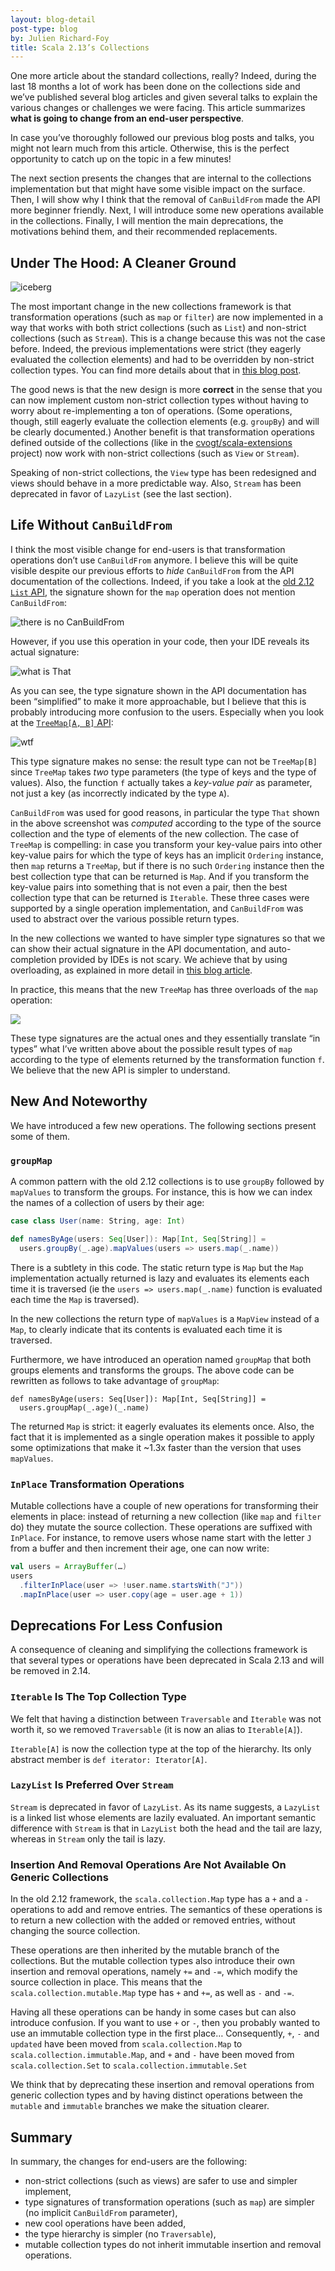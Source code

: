 ```yaml
---
layout: blog-detail
post-type: blog
by: Julien Richard-Foy
title: Scala 2.13’s Collections
---
```


One more article about the standard collections, really? Indeed, during the last
18 months a lot of work has been done on the collections side and we’ve published
several blog articles and given several talks to explain the various changes or
challenges we were facing. This article summarizes **what is going
to change from an end-user perspective**.

In case you’ve thoroughly followed our previous blog posts and talks, you might
not learn much from this article. Otherwise, this is the perfect opportunity
to catch up on the topic in a few minutes!

The next section presents the changes that are internal to the collections implementation
but that might have some visible impact on the surface. Then, I will show why I think
that the removal of `CanBuildFrom` made the API more beginner friendly. Next, I
will introduce some new operations available in the collections. Finally, I
will mention the main deprecations, the motivations behind them, and their
recommended replacements.

## Under The Hood: A Cleaner Ground

![iceberg](/resources/img/blog/iceberg.jpeg)

The most important change in the new collections framework is that transformation
operations (such as `map` or `filter`) are now implemented in a way that works with both
strict collections (such as `List`) and non-strict collections (such as `Stream`).
This is a change because this was not the case before. Indeed, the previous
implementations were strict (they eagerly evaluated the collection elements) and had
to be overridden by non-strict collection types. You can find more details about that in
[this blog post](/blog/2017/11/28/view-based-collections.html).

The good news is that the new design is more **correct** in the sense that you can
now implement custom non-strict collection types without having to worry about
re-implementing a ton of operations. (Some operations, though, still eagerly evaluate
the collection elements (e.g. `groupBy`) and will be clearly documented.) Another benefit
is that transformation operations defined outside of the collections (like in the
[cvogt/scala-extensions](https://github.com/cvogt/scala-extensions) project)
now work with non-strict collections (such as `View` or `Stream`).

Speaking of non-strict collections, the `View` type has been redesigned and
views should behave in a more predictable way. Also, `Stream` has been
deprecated in favor of `LazyList` (see the last section).

## Life Without `CanBuildFrom`

I think the most visible change for end-users is that transformation operations
don’t use `CanBuildFrom` anymore. I believe this will be quite visible despite our previous
efforts to *hide* `CanBuildFrom` from the API documentation of the collections.
Indeed, if you take a look at the
[old 2.12 `List` API](//www.scala-lang.org/api/2.12.6/scala/collection/immutable/List.html), the signature
shown for the `map` operation does not mention `CanBuildFrom`:

![there is no CanBuildFrom](/resources/img/blog/scaladoc-list-map.png)

However, if you use this operation in your code, then your IDE reveals its actual signature:

![what is That](/resources/img/blog/ij-list-map.png)

As you can see, the type signature shown in the API documentation has been “simplified”
to make it more approachable, but I believe that this is probably introducing more
confusion to the users. Especially when you look at the
[`TreeMap[A, B]` API](//www.scala-lang.org/api/2.12.6/scala/collection/immutable/TreeMap.html):

![wtf](/resources/img/blog/scaladoc-treemap-map.png)

This type signature makes no sense: the result type can not be `TreeMap[B]` since
`TreeMap` takes *two* type parameters (the type of keys and the type
of values). Also, the function `f` actually takes a *key-value pair* as parameter,
not just a key (as incorrectly indicated by the type `A`).

`CanBuildFrom` was used for good reasons, in particular the type `That` shown
in the above screenshot was *computed* according to the type of the source
collection and the type of elements of the new collection. The case of `TreeMap`
is compelling: in case you transform your key-value pairs into other key-value
pairs for which the type of keys has an implicit `Ordering` instance, then `map`
returns a `TreeMap`, but if there is no such `Ordering` instance then the best
collection type that can be returned is `Map`. And if you transform the key-value
pairs into something that is not even a pair, then the best collection type
that can be returned is `Iterable`. These three cases were supported by
a single operation implementation, and `CanBuildFrom` was used to abstract over
the various possible return types.

In the new collections we wanted to have simpler type signatures so that we
can show their actual signature in the API documentation, and auto-completion
provided by IDEs is not scary. We achieve that by using overloading, as
explained in more detail in
[this blog article](/blog/2017/05/30/tribulations-canbuildfrom.html).

In practice, this means that the new `TreeMap` has three overloads of the
`map` operation:

![](/resources/img/blog/scaladoc-new-treemap-map.png)

These type signatures are the actual ones and they essentially translate
“in types” what I’ve written above about the possible result types of `map`
according to the type of elements returned by the transformation function `f`.
We believe that the new API is simpler to understand.

## New And Noteworthy

We have introduced a few new operations. The following sections
present some of them.

### `groupMap`

A common pattern with the old 2.12 collections is to use `groupBy`
followed by `mapValues` to transform the groups. For instance,
this is how we can index the names of a collection of users by
their age:

~~~ scala
case class User(name: String, age: Int)

def namesByAge(users: Seq[User]): Map[Int, Seq[String]] =
  users.groupBy(_.age).mapValues(users => users.map(_.name))
~~~

There is a subtlety in this code. The static return type is `Map`
but the `Map` implementation actually returned is lazy and evaluates
its elements each time it is traversed (ie the `users => users.map(_.name)`
function is evaluated each time the `Map` is traversed).

In the new collections the return type of `mapValues` is a `MapView` instead
of a `Map`, to clearly indicate that its contents is evaluated each time it
is traversed.

Furthermore, we have introduced an operation named `groupMap`
that both groups elements and transforms the groups. The above code
can be rewritten as follows to take advantage of `groupMap`:

~~~
def namesByAge(users: Seq[User]): Map[Int, Seq[String]] =
  users.groupMap(_.age)(_.name)
~~~

The returned `Map` is strict: it eagerly evaluates its elements
once. Also, the fact that it is implemented as a single operation
makes it possible to apply some optimizations that make it
~1.3x faster than the version that uses `mapValues`.

### `InPlace` Transformation Operations

Mutable collections have a couple of new operations for transforming
their elements in place: instead of returning a new collection (like
`map` and `filter` do) they mutate the source collection. These
operations are suffixed with `InPlace`. For instance, to remove
users whose name start with the letter `J` from a buffer and then
increment their age, one can now write:

~~~ scala
val users = ArrayBuffer(…)
users
  .filterInPlace(user => !user.name.startsWith("J"))
  .mapInPlace(user => user.copy(age = user.age + 1))
~~~

## Deprecations For Less Confusion

A consequence of cleaning and simplifying the collections framework
is that several types or operations have been deprecated in Scala 2.13
and will be removed in 2.14.

### `Iterable` Is The Top Collection Type

We felt that having a distinction between `Traversable` and `Iterable` was not
worth it, so we removed `Traversable` (it is now an alias to `Iterable[A]`).

`Iterable[A]` is now the collection type at the top of the hierarchy.
Its only abstract member is `def iterator: Iterator[A]`.

### `LazyList` Is Preferred Over `Stream`

`Stream` is deprecated in favor of `LazyList`. As its name suggests,
a `LazyList` is a linked list whose elements are lazily evaluated. An
important semantic difference with `Stream` is that in `LazyList` both
the head and the tail are lazy, whereas in `Stream` only the tail is lazy.

### Insertion And Removal Operations Are Not Available On Generic Collections

In the old 2.12 framework, the `scala.collection.Map` type has a `+` and a `-` operations
to add and remove entries. The semantics of these operations is to return a new collection
with the added or removed entries, without changing the source collection.

These operations are then inherited by the mutable branch of the collections. But the mutable
collection types also introduce their own insertion and removal operations, namely `+=` and `-=`,
which modify the source collection in place. This means that the `scala.collection.mutable.Map` type
has `+` and `+=`, as well as `-` and `-=`.

Having all these operations can be handy in some cases but can also introduce confusion. If you want
to use `+` or `-`, then you probably wanted to use an immutable collection type in the first place…
Consequently, `+`, `-` and `updated` have been moved from `scala.collection.Map` to `scala.collection.immutable.Map`,
and `+` and `-` have been moved from `scala.collection.Set` to `scala.collection.immutable.Set`

We think that by deprecating these insertion and removal operations from generic collection
types and by having distinct operations between the `mutable` and `immutable` branches we make
the situation clearer.
 
## Summary

In summary, the changes for end-users are the following:

- non-strict collections (such as views) are safer to use and simpler implement,
- type signatures of transformation operations (such as `map`) are simpler
  (no implicit `CanBuildFrom` parameter),
- new cool operations have been added,
- the type hierarchy is simpler (no `Traversable`),
- mutable collection types do not inherit immutable insertion and removal operations.
